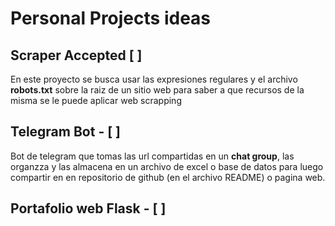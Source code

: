 # **Personal Projects ideas** 

## **Scraper Accepted** [ ]

En este proyecto se busca usar las expresiones regulares y el archivo **robots.txt** sobre la raiz de un sitio web para saber a que recursos de la misma se le puede aplicar web scrapping

## **Telegram Bot** - [ ]

Bot de telegram que tomas las url compartidas en un **chat group**, las organzza y las almacena en un archivo de excel o base de datos para luego compartir en en repositorio de github (en el archivo README) o pagina web.

## **Portafolio web Flask** - [ ]